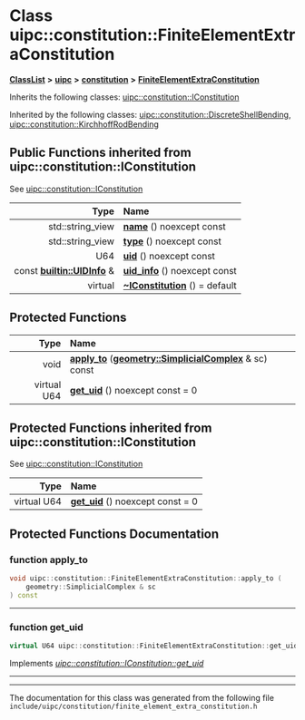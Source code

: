 

# Class uipc::constitution::FiniteElementExtraConstitution



[**ClassList**](annotated.md) **>** [**uipc**](namespaceuipc.md) **>** [**constitution**](namespaceuipc_1_1constitution.md) **>** [**FiniteElementExtraConstitution**](classuipc_1_1constitution_1_1_finite_element_extra_constitution.md)








Inherits the following classes: [uipc::constitution::IConstitution](classuipc_1_1constitution_1_1_i_constitution.md)


Inherited by the following classes: [uipc::constitution::DiscreteShellBending](classuipc_1_1constitution_1_1_discrete_shell_bending.md),  [uipc::constitution::KirchhoffRodBending](classuipc_1_1constitution_1_1_kirchhoff_rod_bending.md)






















































## Public Functions inherited from uipc::constitution::IConstitution

See [uipc::constitution::IConstitution](classuipc_1_1constitution_1_1_i_constitution.md)

| Type | Name |
| ---: | :--- |
|  std::string\_view | [**name**](classuipc_1_1constitution_1_1_i_constitution.md#function-name) () noexcept const<br> |
|  std::string\_view | [**type**](classuipc_1_1constitution_1_1_i_constitution.md#function-type) () noexcept const<br> |
|  U64 | [**uid**](classuipc_1_1constitution_1_1_i_constitution.md#function-uid) () noexcept const<br> |
|  const [**builtin::UIDInfo**](structuipc_1_1builtin_1_1_u_i_d_info.md) & | [**uid\_info**](classuipc_1_1constitution_1_1_i_constitution.md#function-uid_info) () noexcept const<br> |
| virtual  | [**~IConstitution**](classuipc_1_1constitution_1_1_i_constitution.md#function-iconstitution) () = default<br> |














































## Protected Functions

| Type | Name |
| ---: | :--- |
|  void | [**apply\_to**](#function-apply_to) ([**geometry::SimplicialComplex**](classuipc_1_1geometry_1_1_simplicial_complex.md) & sc) const<br> |
| virtual U64 | [**get\_uid**](#function-get_uid) () noexcept const = 0<br> |


## Protected Functions inherited from uipc::constitution::IConstitution

See [uipc::constitution::IConstitution](classuipc_1_1constitution_1_1_i_constitution.md)

| Type | Name |
| ---: | :--- |
| virtual U64 | [**get\_uid**](classuipc_1_1constitution_1_1_i_constitution.md#function-get_uid) () noexcept const = 0<br> |






## Protected Functions Documentation




### function apply\_to 

```C++
void uipc::constitution::FiniteElementExtraConstitution::apply_to (
    geometry::SimplicialComplex & sc
) const
```




<hr>



### function get\_uid 

```C++
virtual U64 uipc::constitution::FiniteElementExtraConstitution::get_uid () noexcept const = 0
```



Implements [*uipc::constitution::IConstitution::get\_uid*](classuipc_1_1constitution_1_1_i_constitution.md#function-get_uid)


<hr>

------------------------------
The documentation for this class was generated from the following file `include/uipc/constitution/finite_element_extra_constitution.h`


